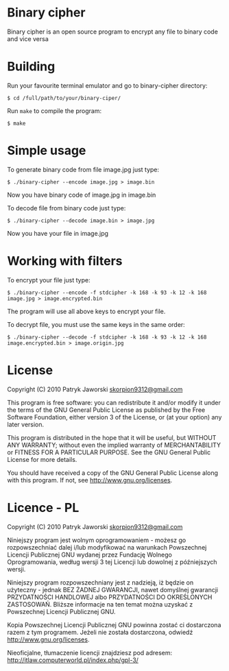 Binary cipher
=============

Binary cipher is an open source program to encrypt any file to binary code and vice versa

Building
========

Run your favourite terminal emulator and go to binary-cipher directory:

`$ cd /full/path/to/your/binary-ciper/`

Run `make` to compile the program:

`$ make`

Simple usage
=====

To generate binary code from file image.jpg just type:

`$ ./binary-cipher --encode image.jpg > image.bin`

Now you have binary code of image.jpg in image.bin

To decode file from binary code just type:

`$ ./binary-cipher --decode image.bin > image.jpg`

Now you have your file in image.jpg

Working with filters
====================

To encrypt your file just type:

`$ ./binary-cipher --encode -f stdcipher -k 168 -k 93 -k 12 -k 168 image.jpg > image.encrypted.bin`

The program will use all above keys to encrypt your file.

To decrypt file, you must use the same keys in the same order:

`$ ./binary-cipher --decode -f stdcipher -k 168 -k 93 -k 12 -k 168 image.encrypted.bin > image.origin.jpg`

License
=======

Copyright (C) 2010 Patryk Jaworski <skorpion9312@gmail.com>

This program is free software: you can redistribute it and/or modify
it under the terms of the GNU General Public License as published by
the Free Software Foundation, either version 3 of the License, or
(at your option) any later version.

This program is distributed in the hope that it will be useful,
but WITHOUT ANY WARRANTY; without even the implied warranty of
MERCHANTABILITY or FITNESS FOR A PARTICULAR PURPOSE.  See the
GNU General Public License for more details.

You should have received a copy of the GNU General Public License
along with this program.  If not, see http://www.gnu.org/licenses.

Licence - PL
============

Copyright (C) 2010 Patryk Jaworski <skorpion9312@gmail.com>

Niniejszy program jest wolnym oprogramowaniem - możesz go rozpowszechniać dalej
i/lub modyfikować na warunkach Powszechnej Licencji Publicznej GNU wydanej przez
Fundację Wolnego Oprogramowania, według wersji 3 tej Licencji lub dowolnej
z późniejszych wersji.

Niniejszy program rozpowszechniany jest z nadzieją, iż będzie on użyteczny - jednak
BEZ ŻADNEJ GWARANCJI, nawet domyślnej gwarancji PRZYDATNOŚCI HANDLOWEJ
albo PRZYDATNOŚCI DO OKREŚLONYCH ZASTOSOWAŃ. Bliższe informacje na ten temat
można uzyskać z Powszechnej Licencji Publicznej GNU.

Kopia Powszechnej Licencji Publicznej GNU powinna zostać ci dostarczona razem
z tym programem. Jeżeli nie została dostarczona, odwiedź http://www.gnu.org/licenses.

Nieoficjalne, tłumaczenie licencji znajdziesz pod adresem: http://itlaw.computerworld.pl/index.php/gpl-3/
